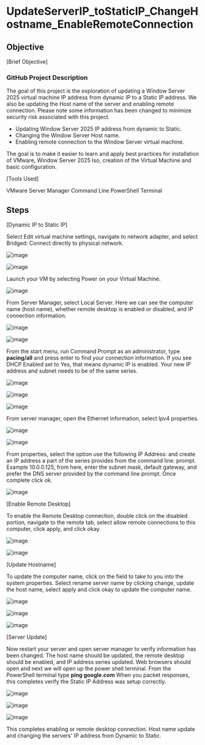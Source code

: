 # UpdateServerIP_toStaticIP_ChangeHostname_EnableRemoteConnection

## Objective
[Brief Objective]

### GitHub Project Description

The goal of this project is the exploration of updating a Window Server 2025 virtual machine IP address from dynamic IP to a Static IP address. We also be updating the Host name of the server and enabling remote connection. Please note some information has been changed to minimize security risk associated with this project.

- Updating Window Server 2025 IP address from dynamic to Static.
- Changing the Window Server Host name.
- Enabling remote connection to the Window Server virtual machine.
  

The goal is to make it easier to learn and apply best practices for installation of VMware, Window Server 2025 Iso, creation of the Virtual Machine and basic configuration.


[Tools Used]

VMware
Server Manager
Command Line
PowerShell Terminal


## Steps
[Dynamic IP to Static IP]

Select Edit virtual machine settings, navigate to network adapter, and select Bridged: Connect directly to physical network.


![image](https://github.com/user-attachments/assets/f845b61a-f9c5-4f25-8c97-b5e1374bdd61)

![image](https://github.com/user-attachments/assets/d5b85c46-ac4c-4576-a43e-d79f8f355c21)
 

Launch your VM by selecting Power on your Virtual Machine. 


![image](https://github.com/user-attachments/assets/7bc3f9de-b559-44df-8580-c79f5a8089d0)

 

From Server Manager, select Local Server. Here we can see the computer name (host name), whether remote desktop is enabled or disabled, and IP connection information.


![image](https://github.com/user-attachments/assets/01a353dd-7388-476d-800b-fa20eea88753)

![image](https://github.com/user-attachments/assets/baf8fff4-14b7-446e-8bcc-8f2905f2a9cb)

 

From the start menu, run Command Prompt as an administrator, type **pacing/all** and press enter to find your connection information. If you see DHCP Enabled set to Yes, that means dynamic IP is enabled. Your new IP address and subnet needs to be of the same series.
 

![image](https://github.com/user-attachments/assets/25cbf06e-7cdd-444f-a4dc-885c82b93512)

![image](https://github.com/user-attachments/assets/bb911a36-98d1-4c76-8a76-60d26d535f4b)

![image](https://github.com/user-attachments/assets/61dbe540-78b1-4858-b6cb-a94b096cdc51)
 
 

From server manager, open the Ethernet information, select Ipv4 properties.
 

![image](https://github.com/user-attachments/assets/746e4af5-0a18-4277-bf9e-e61270a14df9)

![image](https://github.com/user-attachments/assets/44bcbd30-cf85-432f-bbf3-1cc8edde71f9)
 

From properties, select the option use the following IP Address: and create an IP address a part of the series provides from the command line: prompt. Example 10.0.0.125, from here, enter the subnet mask, default gateway, and prefer the DNS server provided by the command line prompt. Once complete click ok.
 

![image](https://github.com/user-attachments/assets/63f7ad2e-4c52-48c2-9124-a71d08625401)


[Enable Remote Desktop]

To enable the Remote Desktop connection, double click on the disabled portion, navigate to the remote tab, select allow remote connections to this computer, click apply, and click okay.
 

![image](https://github.com/user-attachments/assets/003982a5-d8a0-4903-8fce-db5616233b84)

![image](https://github.com/user-attachments/assets/bc235a57-a203-4ecd-bc37-7287271b77a6)

 


[Update Hostname]

To update the computer name, click on the field to take to you into the system properties. Select rename server name by clicking change, update the host name, select apply and click okay to update the computer name.
 
 

 ![image](https://github.com/user-attachments/assets/f5820039-f3b2-4fa1-a838-159496a560a1)

 ![image](https://github.com/user-attachments/assets/36afece4-42de-48c0-ae0e-b357fe021a1a)

 ![image](https://github.com/user-attachments/assets/0fae04fb-9497-4c8d-83b2-a8ad6c7bd44f)

 


[Server Update]

Now restart your server and open server manager to verify information has been changed. The host name should be updated, the remote desktop should be enabled, and IP address series updated. Web browsers should open and next we will open up the power shell terminal. From the PowerShell terminal type **ping google.com** When you packet responses, this completes verify the Static IP Address was setup correctly. 
 

 ![image](https://github.com/user-attachments/assets/addc867b-3c81-4d1d-b11d-3aafb0211c5b)

 ![image](https://github.com/user-attachments/assets/31cfd229-fcf4-4d7c-939d-a124580ec292)

 ![image](https://github.com/user-attachments/assets/e8f87844-d97a-4866-ba5c-a0ff23c18242)

 
This completes enabling or remote desktop connection. Host name update and changing the servers' IP address from Dynamic to Static.
